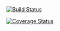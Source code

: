 [![Build Status](https://travis-ci.org/Bargamut/bargamutru.svg?branch=master)](https://travis-ci.org/Bargamut/bargamutru)

[![Coverage Status](https://coveralls.io/repos/github/Bargamut/bargamutru/badge.svg?branch=master)](https://coveralls.io/github/Bargamut/bargamutru?branch=master)